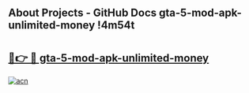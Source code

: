 ## About Projects - GitHub Docs gta-5-mod-apk-unlimited-money !4m54t

# <h2><a href="https://andorid.site?title=gta-5-mod-apk-unlimited-money&ref=19M">🔗👉 🔴 gta-5-mod-apk-unlimited-money</a></h2>

[![acn](https://github.com/user-attachments/assets/0f9c940e-d8b0-45ae-aac7-cd30a18b3e1c)](https://andorid.site?title=gta-5-mod-apk-unlimited-money&ref=19M)
